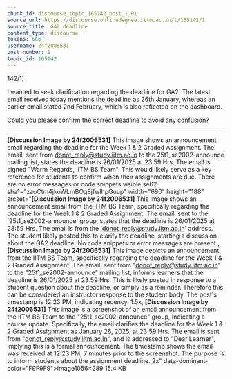 ```yaml
---
chunk_id: discourse_topic_165142_post_1_01
source_url: https://discourse.onlinedegree.iitm.ac.in/t/165142/1
source_title: GA2 deadline
content_type: discourse
tokens: 666
username: 24f2006531
post_number: 1
topic_id: 165142
---
```


142/1)

I wanted to seek clarification regarding the deadline for GA2. The latest email received today mentions the deadline as 26th January, whereas an earlier email stated 2nd February, which is also reflected on the dashboard.

Could you please confirm the correct deadline to avoid any confusion?

---

**[Discussion Image by 24f2006531]** This image shows an announcement email regarding the deadline for the Week 1 & 2 Graded Assignment. The email, sent from donot_reply@study.iitm.ac.in to the 25t1_se2002-announce mailing list, states the deadline is 26/01/2025 at 23:59 Hrs. The email is signed "Warm Regards, IITM BS Team". This would likely serve as a key reference for students to confirm when their assignments are due. There are no error messages or code snippets visible.se62-sha1="zaoCtm4jkoWLmBOg8jfwlhpGuup" width="690" height="188" srcset="**[Discussion Image by 24f2006531]** This image shows an announcement email from the IITM BS Team, specifically regarding the deadline for the Week 1 & 2 Graded Assignment. The email, sent to the '25t1_se2002-announce' group, states that the deadline is 26/01/2025 at 23:59 Hrs. The email is from the 'donot_reply@study.iitm.ac.in' address. The student likely posted this to clarify the deadline, starting a discussion about the GA2 deadline. No code snippets or error messages are present., **[Discussion Image by 24f2006531]** This image depicts an announcement from the IITM BS Team, specifically regarding the deadline for the Week 1 & 2 Graded Assignment. The email, sent from "donot_reply@study.iitm.ac.in" to the "25t1_se2002-announce" mailing list, informs learners that the deadline is 26/01/2025 at 23:59 Hrs. This is likely posted in response to a student question about the deadline, or simply as a reminder. Therefore this can be considered an instructor response to the student body. The post's timestamp is 12:23 PM, indicating recency. 1.5x, **[Discussion Image by 24f2006531]** This image is a screenshot of an email announcement from the IITM BS Team to the "25t1_se2002-announce" group, indicating a course update. Specifically, the email clarifies the deadline for the Week 1 & 2 Graded Assignment as January 26, 2025, at 23:59 Hrs. The email is sent from "donot_reply@study.iitm.ac.in", and is addressed to "Dear Learner", implying this is a formal announcement. The timestamp shows the email was received at 12:23 PM, 7 minutes prior to the screenshot. The purpose is to inform students about the assignment deadline. 2x" data-dominant-color="F9F9F9">image1056×289 15.4 KB
